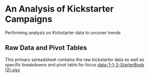 # An Analysis of Kickstarter Campaigns
Performing analysis on Kickstarter data to uncover trends
## Raw Data and Pivot Tables
This primary spreadsheet contains the raw kickstarter data as well as specific breakdowns and pivot tabls for focus
[data-1-1-3-StarterBook (2).xlsx](https://github.com/purvisjd/kickstarter-analysis/blob/main/data-1-1-3-StarterBook%20(2).xlsx)
